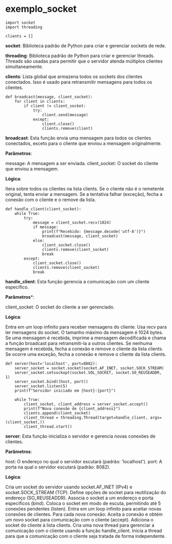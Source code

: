 # exemplo_socket

    import socket
    import threading

    clients = []


**socket**: Biblioteca padrão de Python para criar e gerenciar sockets de rede.

**threading**: Biblioteca padrão de Python para criar e gerenciar threads. Threads são usadas para permitir que o servidor atenda múltiplos clientes simultaneamente.

**clients**: Lista global que armazena todos os sockets dos clientes conectados. Isso é usado para retransmitir mensagens para todos os clientes.


    def broadcast(message, client_socket):
        for client in clients:
            if client != client_socket:
                try:
                    client.send(message)
                except:
                    client.close()
                    clients.remove(client)


**broadcast**: Esta função envia uma mensagem para todos os clientes conectados, exceto para o cliente que enviou a mensagem originalmente.

**Parâmetros**:

message: A mensagem a ser enviada.
client_socket: O socket do cliente que enviou a mensagem.

**Lógica**:

Itera sobre todos os clientes na lista clients.
Se o cliente não é o remetente original, tenta enviar a mensagem.
Se a tentativa falhar (exceção), fecha a conexão com o cliente e o remove da lista.


    def handle_client(client_socket):
        while True:
            try:
                message = client_socket.recv(1024)
                if message:
                    print(f"Recebido: {message.decode('utf-8')}")
                    broadcast(message, client_socket)
                else:
                    client_socket.close()
                    clients.remove(client_socket)
                    break
            except:
                client_socket.close()
                clients.remove(client_socket)
                break


**handle_client**: Esta função gerencia a comunicação com um cliente específico.

**Parâmetros***:

client_socket: O socket do cliente a ser gerenciado.

**Lógica**:

Entra em um loop infinito para receber mensagens do cliente.
Usa recv para ler mensagens do socket. O tamanho máximo da mensagem é 1024 bytes.
Se uma mensagem é recebida, imprime a mensagem decodificada e chama a função broadcast para retransmiti-la a outros clientes.
Se nenhuma mensagem é recebida, fecha a conexão e remove o cliente da lista clients.
Se ocorre uma exceção, fecha a conexão e remove o cliente da lista clients.


    def server(host='localhost', port=8082):
        server_socket = socket.socket(socket.AF_INET, socket.SOCK_STREAM)
        server_socket.setsockopt(socket.SOL_SOCKET, socket.SO_REUSEADDR, 1)
        server_socket.bind((host, port))
        server_socket.listen(5)
        print(f"Servidor iniciado em {host}:{port}")
    
        while True:
            client_socket, client_address = server_socket.accept()
            print(f"Nova conexão de {client_address}")
            clients.append(client_socket)
            client_thread = threading.Thread(target=handle_client, args=(client_socket,))
            client_thread.start()


**server**: Esta função inicializa o servidor e gerencia novas conexões de clientes.

**Parâmetros**:

host: O endereço no qual o servidor escutará (padrão: 'localhost').
port: A porta na qual o servidor escutará (padrão: 8082).

**Lógica**:

Cria um socket do servidor usando socket.AF_INET (IPv4) e socket.SOCK_STREAM (TCP).
Define opções de socket para reutilização do endereço (SO_REUSEADDR).
Associa o socket a um endereço e porta específicos (bind).
Coloca o socket em modo de escuta, permitindo até 5 conexões pendentes (listen).
Entra em um loop infinito para aceitar novas conexões de clientes.
Para cada nova conexão:
    Aceita a conexão e obtém um novo socket para comunicação com o cliente (accept).
    Adiciona o socket do cliente à lista clients.
    Cria uma nova thread para gerenciar a comunicação com o cliente usando a função handle_client.
    Inicia a thread para que a comunicação com o cliente seja tratada de forma independente.
